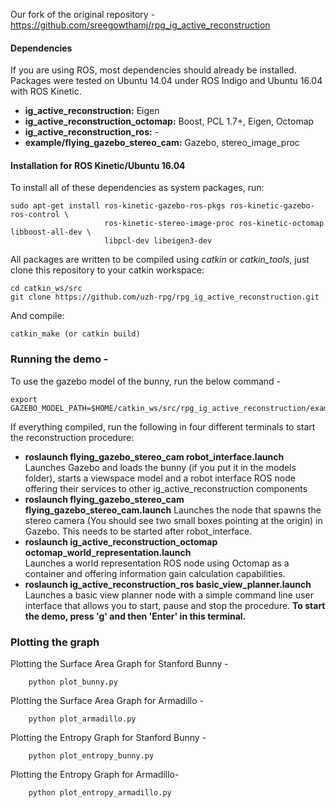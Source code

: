 Our fork of the original repository - https://github.com/sreegowthamj/rpg_ig_active_reconstruction


#### Dependencies
If you are using ROS, most dependencies should already be installed. Packages were tested on Ubuntu 14.04 under ROS Indigo and Ubuntu 16.04 with ROS Kinetic. 

* **ig_active_reconstruction:** Eigen
* **ig_active_reconstruction_octomap:** Boost, PCL 1.7+, Eigen, Octomap
* **ig_active_reconstruction_ros:** -
*  **example/flying_gazebo_stereo_cam:** Gazebo, stereo_image_proc


#### Installation for ROS Kinetic/Ubuntu 16.04
To install all of these dependencies as system packages, run:
```
sudo apt-get install ros-kinetic-gazebo-ros-pkgs ros-kinetic-gazebo-ros-control \
                     ros-kinetic-stereo-image-proc ros-kinetic-octomap libboost-all-dev \
                     libpcl-dev libeigen3-dev
```

All packages are written to be compiled using *catkin* or *catkin_tools*, just clone this repository to your catkin workspace:
```
cd catkin_ws/src
git clone https://github.com/uzh-rpg/rpg_ig_active_reconstruction.git
```
And compile:
```
catkin_make (or catkin build)
```

### Running the demo - 
To use the gazebo model of the bunny, run the below command -

```
export GAZEBO_MODEL_PATH=$HOME/catkin_ws/src/rpg_ig_active_reconstruction/example/flying_gazebo_stereo_cam/model:$GAZEBO_MODEL_PATH
```

If everything compiled, run the following in four different terminals to start the reconstruction procedure:
* **roslaunch flying_gazebo_stereo_cam robot_interface.launch**  
Launches Gazebo and loads the bunny (if you put it in the models folder), starts a viewspace model and a robot interface ROS node offering their services to other ig_active_reconstruction components
* **roslaunch flying_gazebo_stereo_cam flying_gazebo_stereo_cam.launch**
Launches the node that spawns the stereo camera (You should see two small boxes pointing at the origin) in Gazebo. This needs to be started after robot_interface.
* **roslaunch ig_active_reconstruction_octomap octomap_world_representation.launch**  
Launches a world representation ROS node using Octomap as a container and offering information gain calculation capabilities.
* **roslaunch ig_active_reconstruction_ros	basic_view_planner.launch**  
Launches a basic view planner node with a simple command line user interface that allows you to start, pause and stop the procedure.  **To start the demo, press 'g' and then 'Enter' in this terminal.**


### Plotting the graph

Plotting the Surface Area Graph for Stanford Bunny - 
```
	python plot_bunny.py
```

Plotting the Surface Area Graph for Armadillo - 
```
	python plot_armadillo.py
```

Plotting the Entropy Graph for Stanford Bunny - 
```
	python plot_entropy_bunny.py
```

Plotting the Entropy Graph for Armadillo- 
```
	python plot_entropy_armadillo.py
```
